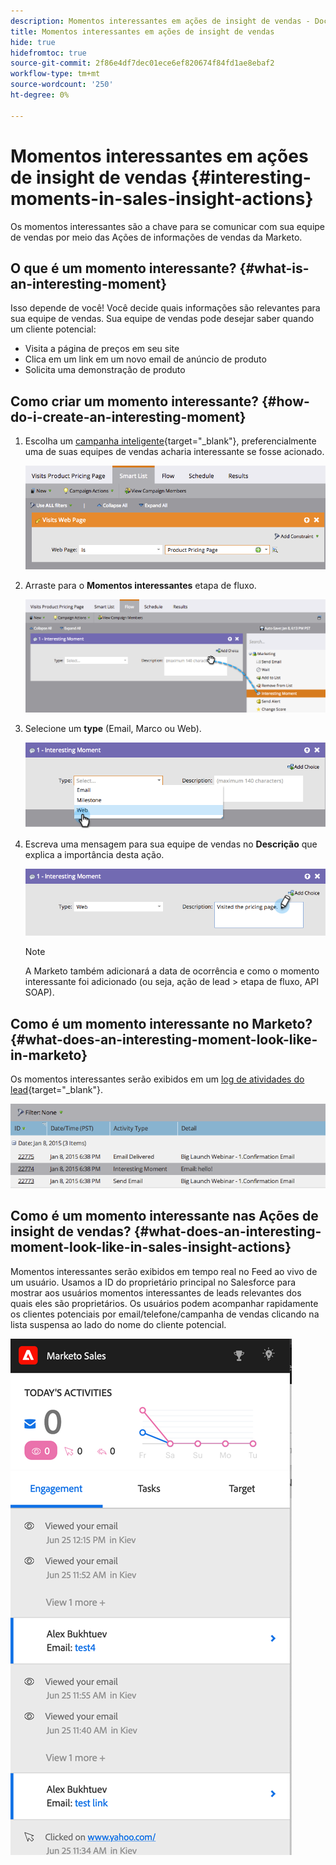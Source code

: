 ```yaml
---
description: Momentos interessantes em ações de insight de vendas - Documentos da Marketo - Documentação do produto
title: Momentos interessantes em ações de insight de vendas
hide: true
hidefromtoc: true
source-git-commit: 2f86e4df7dec01ece6ef820674f84fd1ae8ebaf2
workflow-type: tm+mt
source-wordcount: '250'
ht-degree: 0%

---
```


# Momentos interessantes em ações de insight de vendas {#interesting-moments-in-sales-insight-actions}

Os momentos interessantes são a chave para se comunicar com sua equipe de vendas por meio das Ações de informações de vendas da Marketo.

## O que é um momento interessante? {#what-is-an-interesting-moment}

Isso depende de você! Você decide quais informações são relevantes para sua equipe de vendas. Sua equipe de vendas pode desejar saber quando um cliente potencial:

* Visita a página de preços em seu site
* Clica em um link em um novo email de anúncio de produto
* Solicita uma demonstração de produto

## Como criar um momento interessante? {#how-do-i-create-an-interesting-moment}

1. Escolha um [campanha inteligente](/help/marketo/product-docs/core-marketo-concepts/smart-campaigns/understanding-smart-campaigns.md){target=&quot;_blank&quot;}, preferencialmente uma de suas equipes de vendas acharia interessante se fosse acionado.

   ![](assets/interesting-moments-in-sales-insight-actions-1.png)

1. Arraste para o **Momentos interessantes** etapa de fluxo.

   ![](assets/interesting-moments-in-sales-insight-actions-2.png)

1. Selecione um **type** (Email, Marco ou Web).

   ![](assets/interesting-moments-in-sales-insight-actions-3.png)

1. Escreva uma mensagem para sua equipe de vendas no **Descrição** que explica a importância desta ação.

   ![](assets/interesting-moments-in-sales-insight-actions-4.png)

   >[!NOTE]
   >
   >A Marketo também adicionará a data de ocorrência e como o momento interessante foi adicionado (ou seja, ação de lead > etapa de fluxo, API SOAP).

## Como é um momento interessante no Marketo?  {#what-does-an-interesting-moment-look-like-in-marketo}

Os momentos interessantes serão exibidos em um [log de atividades do lead](/help/marketo/product-docs/core-marketo-concepts/smart-lists-and-static-lists/managing-people-in-smart-lists/using-the-person-detail-page.md){target=&quot;_blank&quot;}.

![](assets/interesting-moments-in-sales-insight-actions-5.png)

## Como é um momento interessante nas Ações de insight de vendas? {#what-does-an-interesting-moment-look-like-in-sales-insight-actions}

Momentos interessantes serão exibidos em tempo real no Feed ao vivo de um usuário. Usamos a ID do proprietário principal no Salesforce para mostrar aos usuários momentos interessantes de leads relevantes dos quais eles são proprietários. Os usuários podem acompanhar rapidamente os clientes potenciais por email/telefone/campanha de vendas clicando na lista suspensa ao lado do nome do cliente potencial.

![](assets/interesting-moments-in-sales-insight-actions-6.png)
